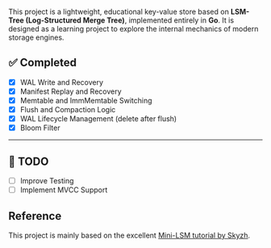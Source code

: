 This project is a lightweight, educational key-value store based on **LSM-Tree (Log-Structured Merge Tree)**, implemented entirely in **Go**. It is designed as a learning project to explore the internal mechanics of modern storage engines.

## ✅ Completed

- [x] WAL Write and Recovery
- [x] Manifest Replay and Recovery
- [x] Memtable and ImmMemtable Switching
- [x] Flush and Compaction Logic
- [x] WAL Lifecycle Management (delete after flush)
- [x] Bloom Filter 

---

## 📝 TODO

- [ ] Improve Testing  
- [ ] Implement MVCC Support  

## Reference

This project is mainly based on the excellent [Mini-LSM tutorial by Skyzh](https://skyzh.github.io/mini-lsm/00-preface.html).
